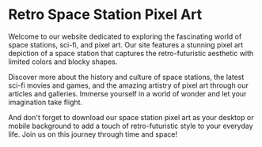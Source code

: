 <!--font:Poppins-->

# Retro Space Station Pixel Art

Welcome to our website dedicated to exploring the fascinating world of space stations, sci-fi, and pixel art. Our site features a stunning pixel art depiction of a space station that captures the retro-futuristic aesthetic with limited colors and blocky shapes.

Discover more about the history and culture of space stations, the latest sci-fi movies and games, and the amazing artistry of pixel art through our articles and galleries. Immerse yourself in a world of wonder and let your imagination take flight.

And don't forget to download our space station pixel art as your desktop or mobile background to add a touch of retro-futuristic style to your everyday life. Join us on this journey through time and space!

<!--

Write me markdown content of website with wallpaper:

"A pixel art depiction of a space station, with blocky shapes and limited colors that create a retro and futuristic feel."

The header of the page should not be copy of the text but rather a real content of the website which is using this wallpaper.


---


# Space Station Pixel Art Wallpaper

Welcome to our website featuring a stunning pixel art depiction of a space station. The wallpaper showcases blocky shapes and limited colors that create a unique retro and futuristic feel. 

Feel free to download and use this wallpaper for your desktop or mobile device. It's the perfect choice for anyone who loves sci-fi, retro gaming, or pixel art.

We hope you enjoy this wallpaper as much as we do!


---


Heading should not include word "wallpaper". The website should not be about the wallpaper itself, wallpaper is just a related background, rewrite whole content.


---


# Explore the Retro-Futuristic World of Space Station Pixel Art

Step into a world of retro-futuristic wonder with our stunning pixel art depiction of a space station. The limited colors and blocky shapes create a unique aesthetic that blends the past and the future in an exciting way.

Our website is dedicated to exploring this fascinating world of space stations, sci-fi, and pixel art. Browse our articles and galleries to discover more about the history and culture of space stations, the latest sci-fi movies and games, and the amazing artistry of pixel art.

And don't forget to download our space station pixel art as your desktop or mobile background to bring a touch of retro-futuristic style to your everyday life. Join us on this journey through time and space!


---


Heading is too long, rewrite whole content.


---


# Discover the Retro-Futuristic World of Space Station Pixel Art

Our website is dedicated to exploring the fascinating world of space stations, sci-fi, and pixel art. At the heart of our site is a stunning pixel art depiction of a space station, featuring limited colors and blocky shapes that create a unique aesthetic blending the past and the future.

Browse our articles and galleries to discover more about the history and culture of space stations, the latest sci-fi movies and games, and the amazing artistry of pixel art. Immerse yourself in a world of retro-futuristic wonder and let your imagination take flight.

And don't forget to download our space station pixel art as your desktop or mobile background to bring a touch of retro-futuristic style to your everyday life. Join us on this journey through time and space!


---


Heading is too long, rewrite whole content.


---


# Explore the Retro-Futuristic World of Space Station Pixel Art

Welcome to our website dedicated to exploring the fascinating world of space stations, sci-fi, and pixel art. Our site features a stunning pixel art depiction of a space station that captures the retro-futuristic aesthetic with limited colors and blocky shapes.

Discover more about the history and culture of space stations, the latest sci-fi movies and games, and the amazing artistry of pixel art through our articles and galleries. Immerse yourself in a world of wonder and let your imagination take flight.

And don't forget to download our space station pixel art as your desktop or mobile background to add a touch of retro-futuristic style to your everyday life. Join us on this journey through time and space!


---


Write me a Google font which is best fitting for the website.

Pick from the list:
- Barlow Condensed
- Roboto
- Exo 2
- Open Sans
- Montserrat
- Futura
- Dancing Script
- Poppins
- Lato
- Lobster
- Inter
- Orbitron
- Raleway
- Playfair Display
- Great Vibes
- IBM Plex Sans
- Alegreya


Write just the font name nothing else.


---


Poppins

-->
